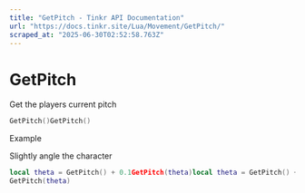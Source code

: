 ```yaml
---
title: "GetPitch - Tinkr API Documentation"
url: "https://docs.tinkr.site/Lua/Movement/GetPitch/"
scraped_at: "2025-06-30T02:52:58.763Z"
---
```


# GetPitch

Get the players current pitch

```lua
GetPitch()GetPitch()
```

Example

Slightly angle the character

```lua
local theta = GetPitch() + 0.1GetPitch(theta)local theta = GetPitch() + 0.1
GetPitch(theta)
```